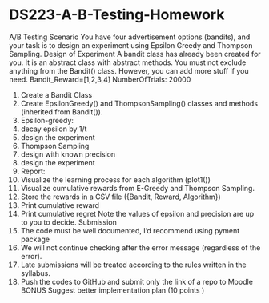 # DS223-A-B-Testing-Homework
A/B Testing
Scenario
You have four advertisement options (bandits), and your task is to design an experiment using
Epsilon Greedy and Thompson Sampling.
Design of Experiment
A bandit class has already been created for you. It is an abstract class with abstract methods. You
must not exclude anything from the Bandit() class. However, you can add more stuff if you
need.
Bandit_Reward=[1,2,3,4]
NumberOfTrials: 20000
1. Create a Bandit Class
2. Create EpsilonGreedy() and ThompsonSampling() classes and methods (inherited
from Bandit()).
1. Epsilon-greedy:
1. decay epsilon by 1/t
2. design the experiment
2. Thompson Sampling
1. design with known precision
2. design the experiment
3. Report:
1. Visualize the learning process for each algorithm (plot1())
2. Visualize cumulative rewards from E-Greedy and Thompson Sampling.
3. Store the rewards in a CSV file ({Bandit, Reward, Algorithm})
4. Print cumulative reward
5. Print cumulative regret
Note the values of epsilon and precision are up to you to decide.
Submission
1. The code must be well documented, I’d recommend using pyment package
2. We will not continue checking after the error message (regardless of the error).
3. Late submissions will be treated according to the rules written in the syllabus.
4. Push the codes to GitHub and submit only the link of a repo to Moodle
BONUS
Suggest better implementation plan (10 points )

